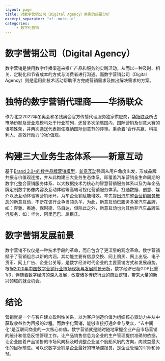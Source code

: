 ```yaml
---
layout: page
title: 对数字营销公司（Digital Agency）案例的简要分析
excerpt_separator: "<!--more-->"
categories:
     - 数字化营销
---
```


<!--more-->


# 数字营销公司（Digital Agency）
  数字营销是使用数字传播渠道来推广产品和服务的实践活动，从而以一种及时、相关、定制化和节省成本的方式与消费者进行沟通。而数字营销公司（Digital Agency）则是运用此技术活动帮助甲方完成营销需求及推出解决需求的方案。
# 独特的数字营销代理商——华扬联众
  作为北京2022年冬奥会和冬残奥会官方传播代理服务独家供应商，[华扬联众](http://www.hylink.com/cn/)所占市场份额及营业规模均处于行业前列，还曾多次荣膺国内、国际营销及创意大赛的诸项殊荣，并两次选送代表担任戛纳国际创意节的评审。秉承着“合作共赢、科技利人、高效行动力”的价值观。
# 构建三大业务生态体系——新意互动
  基于[Brand 3.0+的数字品牌营销模型](https://www.sohu.com/a/398408309_308956)，[新意互动](http://www.cig.com.cn/index.html)强调从用户角度出发，形成品牌共振与价值观连接，并从此构建三大业务生态体系，即覆盖汽车营销全生命周期的数字化整合营销服务体系、以大数据技术为核心的智慧营销服务体系以及为车企品牌定制数字影像内容及互动体验等高端可视化营销服务体系，打通数据、创意、媒介以及互动体验等营销闭环，为车企营销赋能增效。率先提出[汽车整合营销服务概念](https://36kr.com/p/1159959815210376)的新意互动，不断在该行业争当领头羊，为此，新意互动已服务多家汽车品牌，如：奔驰、奥迪、保时捷、马自达，但除此之外，新意互动也为其他非汽车品牌进行服务，如：华为、阿里巴巴、屈臣氏。
# 数字营销发展前景
  数字营销不仅仅是一种技术手段的革命，而且包含了更深层的观念革命。数字营销赋予了营销组合以新的内涵，其功能主要有信息交换、网上购买、网上出版、电子货币、网上广告、企业公关等，是数字经济时代企业的主要营销方式和发展趋势。根据[2020年中国数字营销行业市场现状与发展前景分析](qianzhan.com/analyst/detail/220/201208-0fb2eee8.html)，数字经济已超GDP比重1/3，伴随着数字经济的深入发展，改变诸多传统行业的商业逻辑，带来大量的新兴领域的就业机会。
# 结论
  营销就是一个与客户建立盈利性关系，以为客户创造价值为组织核心驱动力并从中获取收益作为回报的过程。而数字化营销，能够直接打通企业与受众，“去中间化”是互联网商业的一大核心价值。数字营销就是随时随地掌握企业产品市场营销的统计和信息反馈管理工作，让产品销售信息为企业的生产管理提供准确的依据，让企业随着产品销售的市场风向标及时调整企业这个航船风帆的方向，向效益最大化的目标前进。可以说数字营销是企业最好的市场谍报员，是企业管理的军师和师爷。